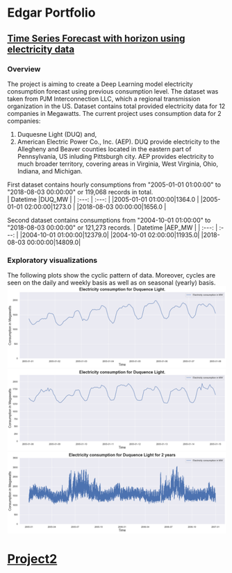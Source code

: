 # Edgar Portfolio


## [Time Series Forecast with horizon using electricity data](https://github.com/edgarkhachatryan/ExampleProjects/tree/master/ElectricityForecastWithTimeHorizon)

### Overview
The project is aiming to create a Deep Learning model electricity consumption forecast using previous consumption level. The dataset was taken from PJM Interconnection LLC, which a regional transmission organization in the US. Dataset contains total provided electricity data for 12 companies in Megawatts. The current project uses consumption data for 2 companies:
1. Duquesne Light (DUQ) and,
2. American Electric Power Co., Inc. (AEP).
DUQ provide electricity to the Allegheny and Beaver counties located in the eastern part of Pennsylvania, US inluding Pittsburgh city. AEP provides electricity to much broader territory, covering areas in Virginia, West Virginia, Ohio, Indiana, and Michigan.

First dataset contains hourly consumptions from "2005-01-01 01:00:00" to "2018-08-03 00:00:00" or 119,068 records in total.  
|     Datetime      |DUQ_MW |
|       :---:       | :---: |
|2005-01-01 01:00:00|1364.0 |
|2005-01-01 02:00:00|1273.0 |
|2018-08-03 00:00:00|1656.0 |
 
Second dataset contains consumptions from "2004-10-01 01:00:00" to "2018-08-03 00:00:00" or 121,273  records.
|     Datetime      |AEP_MW |
|       :---:       | :---: |
|2004-10-01 01:00:00|12379.0|
|2004-10-01 02:00:00|11935.0|
|2018-08-03 00:00:00|14809.0|

### Exploratory visualizations
The following plots show the cyclic pattern of data. Moreover, cycles are seen on the daily and weekly basis as well as on seasonal (yearly) basis.
![Duquesne Light Electricity consumption 1st week.](/images/DUQ_cons1.png)
![Duquesne Light Electricity consumption 2nd week.](/images/DUQ_cons2.png)
![Duquesne Light Electricity consumption for 2 years.](/images/DUQ_cons3.png)


# [Project2]()
